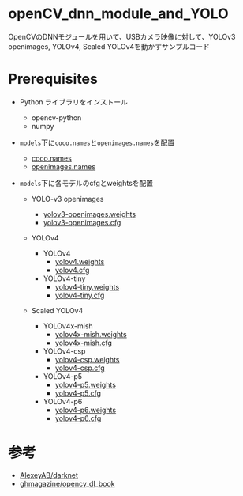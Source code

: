 # openCV_dnn_module_and_YOLO
OpenCVのDNNモジュールを用いて、USBカメラ映像に対して、YOLOv3 openimages, YOLOv4, Scaled YOLOv4を動かすサンプルコード

# Prerequisites
- Python ライブラリをインストール
  - opencv-python
  - numpy

- `models`下に`coco.names`と`openimages.names`を配置
  - [coco.names](https://github.com/AlexeyAB/darknet/blob/master/data/coco.names)
  - [openimages.names](https://github.com/AlexeyAB/darknet/blob/master/data/openimages.names)

- `models`下に各モデルのcfgとweightsを配置
  - YOLO-v3 openimages
    - [yolov3-openimages.weights](https://pjreddie.com/media/files/yolov3-openimages.weights)
    - [yolov3-openimages.cfg](https://raw.githubusercontent.com/AlexeyAB/darknet/master/cfg/yolov3-openimages.cfg)

  - YOLOv4
    - YOLOv4
      - [yolov4.weights](https://github.com/AlexeyAB/darknet/releases/download/darknet_yolo_v3_optimal/yolov4.weights)
      - [yolov4.cfg](https://raw.githubusercontent.com/AlexeyAB/darknet/master/cfg/yolov4-csp.cfg)
    - YOLOv4-tiny
      - [yolov4-tiny.weights](https://github.com/AlexeyAB/darknet/releases/download/darknet_yolo_v4_pre/yolov4-tiny.weights)
      - [yolov4-tiny.cfg](https://raw.githubusercontent.com/AlexeyAB/darknet/master/cfg/yolov4-tiny.cfg)

  - Scaled YOLOv4
    - YOLOv4x-mish
      - [yolov4x-mish.weights](https://github.com/AlexeyAB/darknet/releases/download/darknet_yolo_v4_pre/yolov4x-mish.weights)
      - [yolov4x-mish.cfg](https://raw.githubusercontent.com/AlexeyAB/darknet/master/cfg/yolov4x-mish.cfg)
    - YOLOv4-csp
      - [yolov4-csp.weights](https://github.com/AlexeyAB/darknet/releases/download/darknet_yolo_v4_pre/yolov4-csp.weights)
      - [yolov4-csp.cfg](https://raw.githubusercontent.com/AlexeyAB/darknet/master/cfg/yolov4-csp.cfg)
    - YOLOv4-p5
      - [yolov4-p5.weights](https://github.com/AlexeyAB/darknet/releases/download/darknet_yolo_v4_pre/yolov4-p5.weights)
      - [yolov4-p5.cfg](https://raw.githubusercontent.com/AlexeyAB/darknet/master/cfg/yolov4-p5.cfg)
    - YOLOv4-p6
      - [yolov4-p6.weights](https://github.com/AlexeyAB/darknet/releases/download/darknet_yolo_v4_pre/yolov4-p6.weights)
      - [yolov4-p6.cfg](https://raw.githubusercontent.com/AlexeyAB/darknet/master/cfg/yolov4-p6.cfg)

# 参考
- [AlexeyAB/darknet](https://github.com/AlexeyAB/darknet)
- [ghmagazine/opencv_dl_book](https://github.com/ghmagazine/opencv_dl_book)
